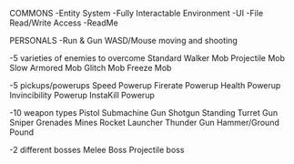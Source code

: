 COMMONS
-Entity System
-Fully Interactable Environment
-UI
-File Read/Write Access
-ReadMe

PERSONALS
-Run & Gun WASD/Mouse moving and shooting

-5 varieties of enemies to overcome
	Standard Walker Mob
	Projectile Mob
	Slow Armored Mob
	Glitch Mob
	Freeze Mob

-5 pickups/powerups
	Speed Powerup
	Firerate Powerup
	Health Powerup
	Invincibility Powerup
	InstaKill Powerup

-10 weapon types
	Pistol
	Submachine Gun
	Shotgun
	Standing Turret Gun
	Sniper
	Grenades
	Mines
	Rocket Launcher
	Thunder Gun
	Hammer/Ground Pound

-2 different bosses
	Melee Boss
	Projectile boss
